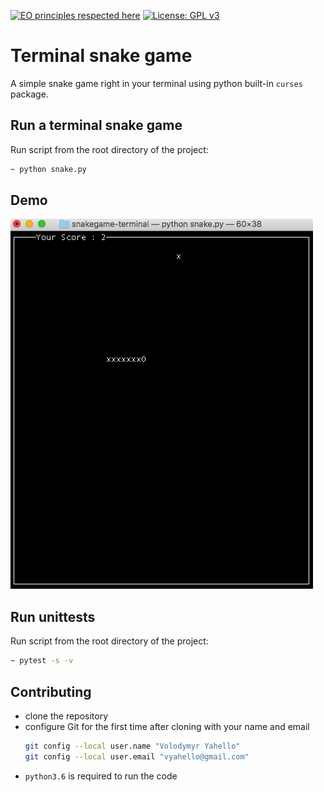 [![EO principles respected here](https://www.elegantobjects.org/badge.svg)](https://www.elegantobjects.org)
[![License: GPL v3](https://img.shields.io/badge/License-GPL%20v3-blue.svg)](LICENSE.md)

# Terminal snake game
A simple snake game right in your terminal using python built-in `curses` package.

## Run a terminal snake game
Run script from the root directory of the project:
```bash
~ python snake.py
```

## Demo
![Screenshot](lib/demo/game.jpg)

## Run unittests
Run script from the root directory of the project:
```bash
~ pytest -s -v
```

## Contributing

- clone the repository
- configure Git for the first time after cloning with your name and email
  ```bash
  git config --local user.name "Volodymyr Yahello"
  git config --local user.email "vyahello@gmail.com"
  ```
- `python3.6` is required to run the code

